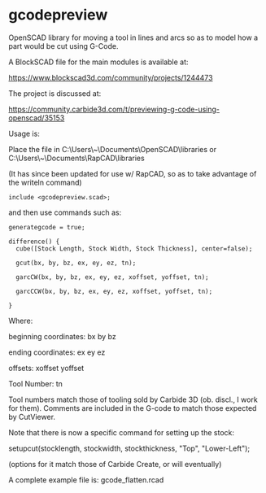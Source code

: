 # gcodepreview
OpenSCAD library for moving a tool in lines and arcs so as to model how a part would be cut using G-Code.

A BlockSCAD file for the main modules is available at:

https://www.blockscad3d.com/community/projects/1244473

The project is discussed at:

https://community.carbide3d.com/t/previewing-g-code-using-openscad/35153

Usage is:

Place the file in C:\Users\\\~\Documents\OpenSCAD\libraries or C:\Users\\\~\Documents\RapCAD\libraries

(It has since been updated for use w/ RapCAD, so as to take advantage of the writeln command)

    include <gcodepreview.scad>;

and then use commands such as:

    generategcode = true;
    
    difference() {
      cube([Stock Length, Stock Width, Stock Thickness], center=false);

      gcut(bx, by, bz, ex, ey, ez, tn);

      garcCW(bx, by, bz, ex, ey, ez, xoffset, yoffset, tn);

      garcCCW(bx, by, bz, ex, ey, ez, xoffset, yoffset, tn);
  
    }

Where:
 
beginning coordinates:
  bx
  by
  bz

ending coordinates:
  ex
  ey
  ez
  
offsets:
  xoffset
  yoffset
  
Tool Number:
  tn

Tool numbers match those of tooling sold by Carbide 3D (ob. discl., I work for them). Comments are included in the G-code to match those expected by CutViewer.

Note that there is now a specific command for setting up the stock:

  setupcut(stocklength, stockwidth, stockthickness, "Top", "Lower-Left");

(options for it match those of Carbide Create, or will eventually)

A complete example file is: gcode_flatten.rcad

